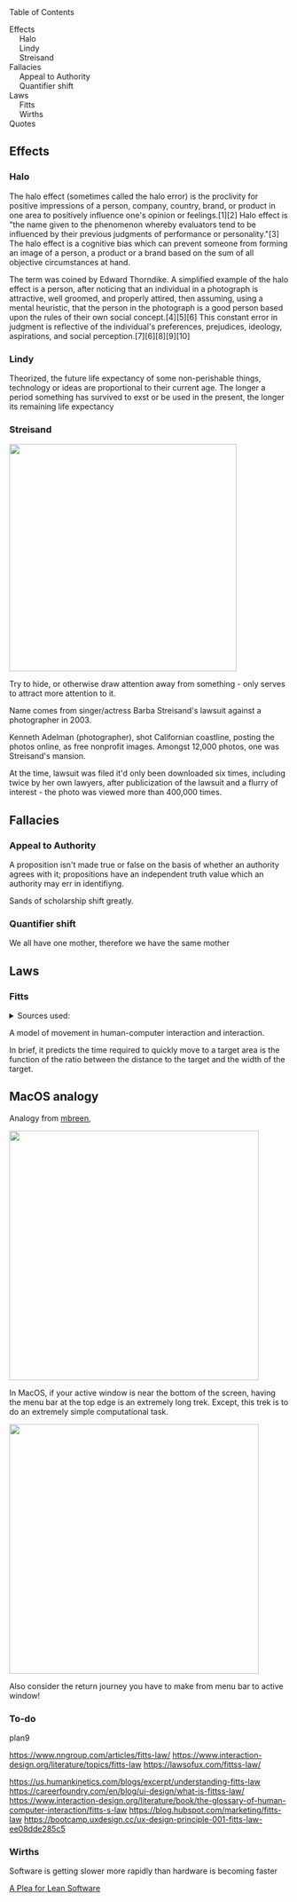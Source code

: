 <div id=toc>
Table of Contents

- [Effects](#effects)
	- [Halo](#halo)
	- [Lindy](#lindy)
	- [Streisand](#streisand)
- [Fallacies](#fallacies)
	- [Appeal to Authority](#appeal-to-authority)
	- [Quantifier shift](#quantifier-shift)
- [Laws](#laws)
	- [Fitts](#fitts)
	- [Wirths](#wirths)
- [Quotes](#quotes)
</div>

## <a name=effects>Effects</a>

### <a name=halo>Halo</a>

The halo effect (sometimes called the halo error) is the proclivity for positive impressions of a person, company, country, brand, or product in one area to positively influence one's opinion or feelings.[1][2] Halo effect is "the name given to the phenomenon whereby evaluators tend to be influenced by their previous judgments of performance or personality."[3] The halo effect is a cognitive bias which can prevent someone from forming an image of a person, a product or a brand based on the sum of all objective circumstances at hand.

The term was coined by Edward Thorndike. A simplified example of the halo effect is a person, after noticing that an individual in a photograph is attractive, well groomed, and properly attired, then assuming, using a mental heuristic, that the person in the photograph is a good person based upon the rules of their own social concept.[4][5][6] This constant error in judgment is reflective of the individual's preferences, prejudices, ideology, aspirations, and social perception.[7][6][8][9][10]

### <a name=lindy>Lindy</a>

Theorized, the future life expectancy of some non-perishable things, technology or ideas are proportional to their current age. The longer a period something has survived to exst or be used in the present, the longer its remaining life expectancy

### <a name=streisand>Streisand</a>

<img src="pix/streisand-estate.avif" style="width:410px; height: auto;">

Try to hide, or otherwise draw attention away from something - only serves to attract more attention to it.

Name comes from singer/actress Barba Streisand's lawsuit against a photographer in 2003.

Kenneth Adelman (photographer), shot Californian coastline, posting the photos online, as free nonprofit images. Amongst 12,000 photos, one was Streisand's mansion. 

At the time, lawsuit was filed it'd only been downloaded six times, including twice by her own lawyers, after publicization of the lawsuit and a flurry of interest - the photo was viewed more than 400,000 times.


## <a name=fallacies>Fallacies</a>

### <a name=appeal-to-authority>Appeal to Authority</a>

A proposition isn't made true or false on the basis of whether an authority agrees with it; propositions have an independent truth value which an authority may err in identifiyng. 

Sands of scholarship shift greatly. 

### <a name=quantifier-shift>Quantifier shift</a>

We all have one mother, therefore we have the same mother

## <a name=laws>Laws</a>

### <a name=fitts>Fitts</a>

<details><summary>Sources used:</summary>
[mbreen](https://mbreen.com/fitts-apple/),
</details>

A model of movement in human-computer interaction and interaction.

In brief, it predicts the time required to quickly move to a target area is the function of the ratio between the distance to the target and the width of the target.

## MacOS analogy

Analogy from [mbreen](https://mbreen.com/fitts-apple/),

<img src="pix/a1.avif" style="width: 450px; height: auto;">

In MacOS, if your active window is near the bottom of the screen, having the menu bar at the top edge is an extremely long trek. Except, this trek is to do an extremely simple computational task.

<img src="pix/a2.avif" style="width: 450px; height: auto;">

Also consider the return journey you have to make from menu bar to active window!

### To-do

plan9

https://www.nngroup.com/articles/fitts-law/
https://www.interaction-design.org/literature/topics/fitts-law
https://lawsofux.com/fittss-law/

https://us.humankinetics.com/blogs/excerpt/understanding-fitts-law
https://careerfoundry.com/en/blog/ui-design/what-is-fittss-law/
https://www.interaction-design.org/literature/book/the-glossary-of-human-computer-interaction/fitts-s-law
https://blog.hubspot.com/marketing/fitts-law
https://bootcamp.uxdesign.cc/ux-design-principle-001-fitts-law-ee08dde285c5

### <a name=wirths>Wirths</a>

Software is getting slower more rapidly than hardware is becoming faster

[A Plea for Lean Software](https://www.computer.org/csdl/magazine/co/1995/02/r2064/13rRUwInv7E)
